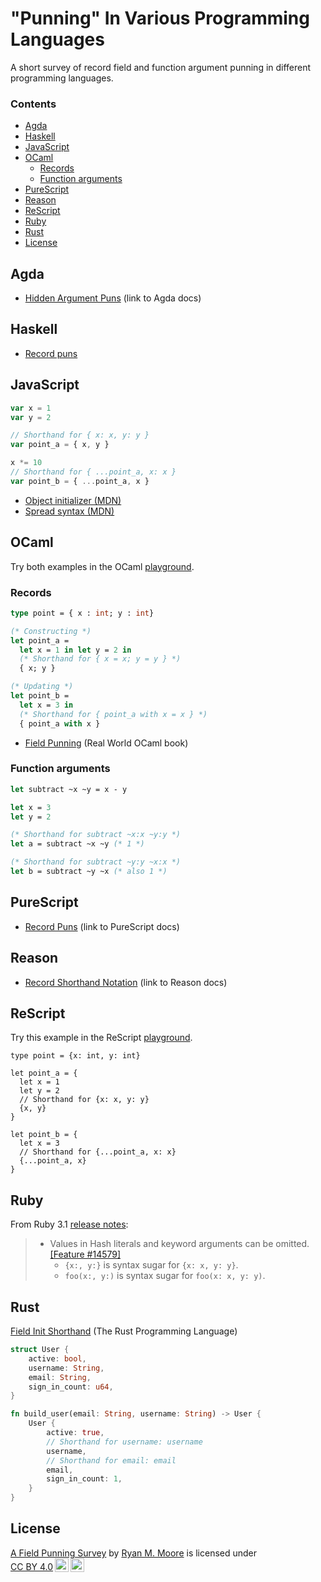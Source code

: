 <!-- TOC --><a name="punning-in-various-programming-languages"></a>
# "Punning" In Various Programming Languages

A short survey of record field and function argument punning in different programming languages.

### Contents

* [Agda](#agda)
* [Haskell](#haskell)
* [JavaScript](#javascript)
* [OCaml](#ocaml)
  + [Records](#records)
  + [Function arguments](#function-arguments)
* [PureScript](#purescript)
* [Reason](#reason)
* [ReScript](#rescript)
* [Ruby](#ruby)
* [Rust](#rust)
* [License](#license)

<!-- TOC --><a name="agda"></a>
## Agda

- [Hidden Argument Puns](https://agda.readthedocs.io/en/latest/language/syntactic-sugar.html#id5) (link to Agda docs)

<!-- TOC --><a name="haskell"></a>
## Haskell

- [Record puns](https://ghc.gitlab.haskell.org/ghc/doc/users_guide/exts/record_puns.html)

<!-- TOC --><a name="javascript"></a>
## JavaScript

```javascript
var x = 1
var y = 2

// Shorthand for { x: x, y: y }
var point_a = { x, y }

x *= 10
// Shorthand for { ...point_a, x: x }
var point_b = { ...point_a, x }
```

- [Object initializer (MDN)](https://developer.mozilla.org/en-US/docs/Web/JavaScript/Reference/Operators/Object_initializer)
- [Spread syntax (MDN)](https://developer.mozilla.org/en-US/docs/Web/JavaScript/Reference/Operators/Spread_syntax)

<!-- TOC --><a name="ocaml"></a>
## OCaml

Try both examples in the OCaml [playground](https://ocaml.org/play#code=dHlwZSBwb2ludCA9IHsgeCA6IGludDsgeSA6IGludH0KCigqIENvbnN0cnVjdGluZyAqKQpsZXQgcG9pbnRfYSA9IAogIGxldCB4ID0gMSBpbiBsZXQgeSA9IDIgaW4gCiAgeyB4OyB5IH0KCigqIFVwZGF0aW5nICopCmxldCBwb2ludF9iID0KICBsZXQgeCA9IDMgaW4gCiAgeyBwb2ludF9hIHdpdGggeCB9CgpsZXQgc3VidHJhY3QgfnggfnkgPSB4IC0geQoKbGV0IHggPSAzCmxldCB5ID0gMgoKbGV0IGEgPSBzdWJ0cmFjdCB%2BeCB%2BeSAoKiAxICopCmxldCBiID0gc3VidHJhY3QgfnkgfnggKCogYWxzbyAxICop).

<!-- TOC --><a name="records"></a>
### Records

```ocaml
type point = { x : int; y : int}

(* Constructing *)
let point_a = 
  let x = 1 in let y = 2 in 
  (* Shorthand for { x = x; y = y } *)
  { x; y }

(* Updating *)
let point_b =
  let x = 3 in 
  (* Shorthand for { point_a with x = x } *)
  { point_a with x }
```

- [Field Punning](https://dev.realworldocaml.org/records.html) (Real World OCaml book)

<!-- TOC --><a name="function-arguments"></a>
### Function arguments

```ocaml
let subtract ~x ~y = x - y

let x = 3
let y = 2

(* Shorthand for subtract ~x:x ~y:y *)
let a = subtract ~x ~y (* 1 *)

(* Shorthand for subtract ~y:y ~x:x *)
let b = subtract ~y ~x (* also 1 *)
```


<!-- TOC --><a name="purescript"></a>
## PureScript

- [Record Puns](https://book.purescript.org/chapter4.html#record-puns) (link to PureScript docs)

<!-- TOC --><a name="reason"></a>
## Reason

- [Record Shorthand Notation](https://reasonml.github.io/docs/en/record#shorthand-notation) (link to Reason docs)

<!-- TOC --><a name="rescript"></a>
## ReScript

Try this example in the ReScript [playground](https://rescript-lang.org/try?version=v11.1.0&code=C4TwDgpgBGD2CWA7YUC8UDeAPAXFJwANFCHgQL4BQlANhCnAQPoCGamlUUdKW7AjJ270S7AExDsxEFSq0RjZEwBG7DEJ5Q+6AMySAdIcXBWxLLMpA).

```rescript
type point = {x: int, y: int}

let point_a = {
  let x = 1
  let y = 2
  // Shorthand for {x: x, y: y}
  {x, y}
}

let point_b = {
  let x = 3
  // Shorthand for {...point_a, x: x}
  {...point_a, x}
}
```

<!-- TOC --><a name="ruby"></a>
## Ruby

From Ruby 3.1 [release notes](https://www.ruby-lang.org/en/news/2021/12/25/ruby-3-1-0-released/):

> - Values in Hash literals and keyword arguments can be omitted. [[Feature #14579]](https://bugs.ruby-lang.org/issues/14579)
>     - `{x:, y:}` is syntax sugar for `{x: x, y: y}`.
>     - `foo(x:, y:)` is syntax sugar for `foo(x: x, y: y)`.


<!-- TOC --><a name="rust"></a>
## Rust

[Field Init Shorthand](https://doc.rust-lang.org/book/ch05-01-defining-structs.html#using-the-field-init-shorthand) (The Rust Programming Language)

```rust
struct User {
    active: bool,
    username: String,
    email: String,
    sign_in_count: u64,
}

fn build_user(email: String, username: String) -> User {
    User {
        active: true,
        // Shorthand for username: username
        username,
        // Shorthand for email: email
        email,
        sign_in_count: 1,
    }
}
```

<!-- TOC --><a name="license"></a>
## License

<p xmlns:cc="http://creativecommons.org/ns#" xmlns:dct="http://purl.org/dc/terms/"><a property="dct:title" rel="cc:attributionURL" href="https://github.com/mooreryan/field_punning_survey">A Field Punning Survey</a> by <a rel="cc:attributionURL dct:creator" property="cc:attributionName" href="https://github.com/mooreryan">Ryan M. Moore</a> is licensed under <a href="https://creativecommons.org/licenses/by/4.0/?ref=chooser-v1" target="_blank" rel="license noopener noreferrer" style="display:inline-block;">CC BY 4.0<img style="height:22px!important;margin-left:3px;vertical-align:text-bottom;" src="https://mirrors.creativecommons.org/presskit/icons/cc.svg?ref=chooser-v1" alt=""><img style="height:22px!important;margin-left:3px;vertical-align:text-bottom;" src="https://mirrors.creativecommons.org/presskit/icons/by.svg?ref=chooser-v1" alt=""></a></p> 
